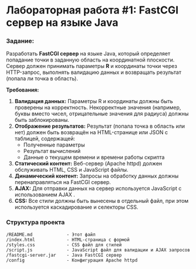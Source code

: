 # Лабораторная работа #1: FastCGI сервер на языке Java

### Задание:
Разработать **FastCGI сервер** на языке Java, который определяет попадание точки в заданную область на координатной плоскости. Сервер должен принимать параметры **R** и координаты точки через HTTP-запрос, выполнять валидацию данных и возвращать результат (попала ли точка в область).

**Требования:**
1. **Валидация данных:** Параметры R и координаты должны быть проверены на корректность. Некорректные значения (например, буквы вместо чисел, отрицательные значения для радиуса) должны быть заблокированы.
2. **Отображение результатов:** Результат (попала точка в область или нет) должен быть возвращён на HTML-странице или JSON с таблицей, содержащей:
    - Полученные параметры
    - Результат вычислений
    - Данные о текущем времени и времени работы скрипта
3. **Статический контент:** Веб-сервер (Apache httpd) должен обслуживать HTML, CSS и JavaScript файлы.
4. **Динамический контент:** Запросы на обработку данных должны перенаправляться на FastCGI сервер.
5. **AJAX:** Для отправки данных на сервер используется JavaScript с использованием AJAX .
6. **CSS:** Все стили должны быть вынесены в отдельный файл, при этом используется каскадирование и селекторы CSS.

### Структура проекта

```plaintext
/README.md             - Этот файл
/index.html            - HTML-страница с формой
/styles.css            - CSS файл для стилей
/script.js             - JavaScript файл для валидации и AJAX запросов
/fastcgi-server.jar    - Java FastCGI сервер
/config                - Конфигурация Apache httpd
